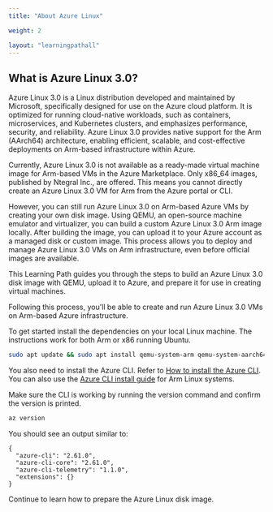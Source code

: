 ```yaml
---
title: "About Azure Linux"

weight: 2

layout: "learningpathall"
---
```


## What is Azure Linux 3.0?

Azure Linux 3.0 is a Linux distribution developed and maintained by Microsoft, specifically designed for use on the Azure cloud platform. It is optimized for running cloud-native workloads, such as containers, microservices, and Kubernetes clusters, and emphasizes performance, security, and reliability. Azure Linux 3.0 provides native support for the Arm (AArch64) architecture, enabling efficient, scalable, and cost-effective deployments on Arm-based infrastructure within Azure.

Currently, Azure Linux 3.0 is not available as a ready-made virtual machine image for Arm-based VMs in the Azure Marketplace. Only x86_64 images, published by Ntegral Inc., are offered. This means you cannot directly create an Azure Linux 3.0 VM for Arm from the Azure portal or CLI.

However, you can still run Azure Linux 3.0 on Arm-based Azure VMs by creating your own disk image. Using QEMU, an open-source machine emulator and virtualizer, you can build a custom Azure Linux 3.0 Arm image locally. After building the image, you can upload it to your Azure account as a managed disk or custom image. This process allows you to deploy and manage Azure Linux 3.0 VMs on Arm infrastructure, even before official images are available.

This Learning Path guides you through the steps to build an Azure Linux 3.0 disk image with QEMU, upload it to Azure, and prepare it for use in creating virtual machines.

Following this process, you'll be able to create and run Azure Linux 3.0 VMs on Arm-based Azure infrastructure.

To get started install the dependencies on your local Linux machine. The instructions work for both Arm or x86 running Ubuntu. 

```bash
sudo apt update && sudo apt install qemu-system-arm qemu-system-aarch64 qemu-efi-aarch64 qemu-utils ovmf -y
```

You also need to install the Azure CLI. Refer to [How to install the Azure CLI](https://learn.microsoft.com/en-us/cli/azure/install-azure-cli?view=azure-cli-latest). You can also use the [Azure CLI install guide](/install-guides/azure-cli/) for Arm Linux systems. 

Make sure the CLI is working by running the version command and confirm the version is printed.

```bash
az version
```

You should see an output similar to:

```output
{
  "azure-cli": "2.61.0",
  "azure-cli-core": "2.61.0",
  "azure-cli-telemetry": "1.1.0",
  "extensions": {}
}
```

Continue to learn how to prepare the Azure Linux disk image. 